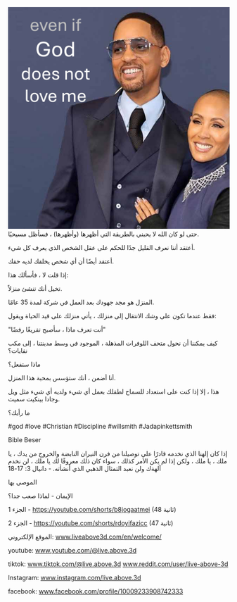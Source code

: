 ![Video cover image](../cover.jpg)
حتى لو كان الله لا يحبني بالطريقة التي أظهرها (وأظهرها) ، فسأظل مسيحيًا.

أعتقد أننا نعرف القليل جدًا للحكم على عقل الشخص الذي يعرف كل شيء.

أعتقد أيضًا أن أي شخص يخلقك لديه حقك.

إذا قلت لا ، فأسألك هذا:

تخيل أنك تنشئ منزلاً.

المنزل هو مجد جهودك بعد العمل في شركة لمدة 35 عامًا.

فقط عندما تكون على وشك الانتقال إلى منزلك ، يأتي منزلك على قيد الحياة ويقول:

"أنت تعرف ماذا ، سأصبح تفريغًا رفضًا"

كيف يمكننا أن نحول متحف اللوفرات المذهلة ، الموجود في وسط مدينتنا ، إلى مكب نفايات؟

ماذا ستفعل؟

أنا أضمن ، أنك ستؤسس بمحبة هذا المنزل.

هذا ، إلا إذا كنت على استعداد للسماح لطفلك بعمل أي شيء ولديه أي شيء مثل ويل وجادا بينكيت سميث.

ما رأيك؟


#god #love #Christian #Discipline #willsmith #Jadapinkettsmith


Bible Beser

إذا كان إلهنا الذي نخدمه قادرًا على توصيلنا من فرن النيران النابضة والخروج من يدك ، يا ملك ، يا ملك ، ولكن إذا لم يكن الأمر كذلك ، سواء كان ذلك معروفًا لك يا ملك ، لن نخدم آلهةك ولن نعبد التمثال الذهبي الذي أنشأته. - دانيال 3: 17-18


الموصى بها

الإيمان - لماذا صعب جدا؟

الجزء 1 - https://youtube.com/shorts/b8jogaatmei (48 ثانية)

الجزء 2 - https://youtube.com/shorts/rdoyifazicc (47 ثانية)

الموقع الإلكتروني: www.liveabove3d.com/en/welcome/


youtube: www.youtube.com/@live.above.3d

tiktok: www.tiktok.com/@live.above.3d www.reddit.com/user/live-above-3d

Instagram: www.instagram.com/live.above.3d

facebook: www.facebook.com/profile/10009233908742333



